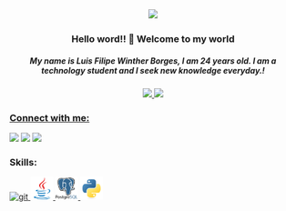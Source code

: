 <div align="center"> 
  <img src="https://media1.giphy.com/media/jhaSpaYWvm3h3kdWyF/giphy.gif?cid=790b761115867249fe358290e66c10087e06180ded996cda&rid=giphy.gif&ct=g">
</div>

<h3 align="center">Hello word!! 👋 Welcome to my world </h3>
<h5 align="center">My name is Luis Filipe Winther Borges, I am 24 years old. I am a technology student and I seek new knowledge everyday.!</h5>

<div align="center">
  <a href="https://github.com/LFWinther">
  <img height="150em" src="https://github-readme-stats.vercel.app/api?username=LFWinther&show_icons=true&theme=dark&include_all_commits=true&count_private=true"/>
  <img height="150em" src="https://github-readme-stats.vercel.app/api/top-langs/?username=LFWinther&layout=compact&langs_count=7&theme=dark"/>
</div>

<h3 align="left">Connect with me:</h3>
<p align="left">
  <a href="https://www.instagram.com/lfwinther" target="_blank"><img src="https://img.shields.io/badge/-Instagram-%23E4405F?style=for-the-badge&logo=instagram&logoColor=white" target="_blank"></a>
  <a href = "mailto:luisfilipewinther@gmail.com"><img src="https://img.shields.io/badge/-Gmail-%23333?style=for-the-badge&logo=gmail&logoColor=white" target="_blank"></a>
  <a href="https://www.linkedin.com/in/luisfilipewintherborges" target="_blank"><img src="https://img.shields.io/badge/-LinkedIn-%230077B5?style=for-the-badge&logo=linkedin&logoColor=white" target="_blank"></a> 
</p>

<h3 align="left">Skills:</h3>
<p align="left"> <a href="https://git-scm.com/" target="_blank" rel="noreferrer"> <img src="https://www.vectorlogo.zone/logos/git-scm/git-scm-icon.svg" alt="git" width="40" height="40"/> </a> <a href="https://www.java.com" target="_blank" rel="noreferrer"> <img src="https://raw.githubusercontent.com/devicons/devicon/master/icons/java/java-original.svg" alt="java" width="40" height="40"/> </a> <a href="https://www.postgresql.org" target="_blank" rel="noreferrer"> <img src="https://raw.githubusercontent.com/devicons/devicon/master/icons/postgresql/postgresql-original-wordmark.svg" alt="postgresql" width="40" height="40"/> </a> <a href="https://www.python.org" target="_blank" rel="noreferrer"> <img src="https://raw.githubusercontent.com/devicons/devicon/master/icons/python/python-original.svg" alt="python" width="40" height="40"/> </a> </p>
